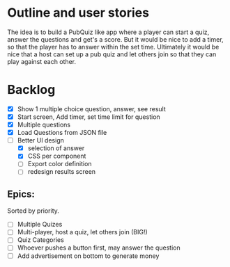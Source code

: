 # Outline and user stories

The idea is to build a PubQuiz like app where a player can start a quiz, answer the questions and
get's a score. But it would be nice to add a timer, so that the player has to answer within the set
time. Ultimately it would be nice that a host can set up a pub quiz and let others join so that they
can play against each other.

# Backlog
- [x] Show 1 multiple choice question, answer, see result
- [x] Start screen, Add timer, set time limit for question
- [x] Multiple questions
- [x] Load Questions from JSON file
- [ ] Better UI design
  * [x] selection of answer
  * [x] CSS per component
  * [ ] Export color definition
  * [ ] redesign results screen

## Epics:
Sorted by priority.

- [ ] Multiple Quizes
- [ ] Multi-player, host a quiz, let others join (BIG!)
- [ ] Quiz Categories
- [ ] Whoever pushes a button first, may answer the question
- [ ] Add advertisement on bottom to generate money
